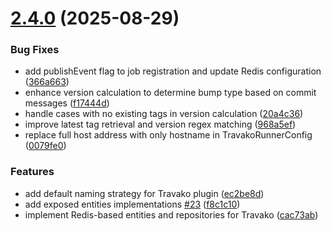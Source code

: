 # [2.4.0](https://github.com/arkitik/travako/compare/v2.3.4...v2.4.0) (2025-08-29)


### Bug Fixes

* add publishEvent flag to job registration and update Redis configuration ([366a663](https://github.com/arkitik/travako/commit/366a663b6a63cde31644d561ef3df27b845fb5e9))
* enhance version calculation to determine bump type based on commit messages ([f17444d](https://github.com/arkitik/travako/commit/f17444d2aafea255b493dba1dc7d668d3462f1e1))
* handle cases with no existing tags in version calculation ([20a4c36](https://github.com/arkitik/travako/commit/20a4c3633d8ab32aad99b9eded6f31d613a1f815))
* improve latest tag retrieval and version regex matching ([968a5ef](https://github.com/arkitik/travako/commit/968a5ef0342b9bac78751ec777113ad6e8b62c20))
* replace full host address with only hostname in TravakoRunnerConfig ([0079fe0](https://github.com/arkitik/travako/commit/0079fe02580fbfc3ebc03a0b7264afb2ff615996))


### Features

* add default naming strategy for Travako plugin ([ec2be8d](https://github.com/arkitik/travako/commit/ec2be8d427b354b9376b2f69c8b4cbbddb6c6114))
* add exposed entities implementations [#23](https://github.com/arkitik/travako/issues/23) ([f8c1c10](https://github.com/arkitik/travako/commit/f8c1c108abc11492527e87cbae77d7aa038275fa))
* implement Redis-based entities and repositories for Travako ([cac73ab](https://github.com/arkitik/travako/commit/cac73ab80f0e4965615a2e6bb2f729378b24681a))
